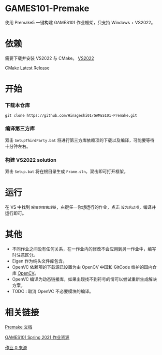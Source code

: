 # GAMES101-Premake
使用 Premake5 一键构建 GAMES101 作业框架，只支持 Windows + VS2022。

# 依赖
需要下载并安装 VS2022 与 CMake。
[VS2022](https://visualstudio.microsoft.com/zh-hans/downloads/)

[CMake Latest Release](https://cmake.org/download/)

# 开始
### 下载本仓库
`git clone https://github.com/Hinageshi01/GAMES101-Premake.git`

### 编译第三方库
双击 `SetupThirdParty.bat`
将进行第三方库依赖项的下载以及编译，可能要等待十分钟左右。

### 构建 VS2022 solution
双击 `Setup.bat`
将在根目录生成 `Frame.sln`，双击即可打开框架。

# 运行
在 VS 中找到 `解决方案管理器`，右键任一你想运行的作业，点击 `设为启动项`，编译并运行即可。

# 其他
- 不同作业之间没有任何关系，在一作业内的修改不会应用到另一作业中，编写时注意区分。
- Eigen 作为纯头文件库包含。
- OpenVC 依赖项的下载源已设置为由 OpenCV 中国和 GitCode 维护的国内仓库 [OpenCV](https://gitcode.net/opencv/opencv)。
- OpenVC 编译为动态链接库，如果出现找不到符号的情可以尝试重新生成解决方案。
- TODO : 取消 OpenVC 不必要模块的编译。

# 相关链接
[Premake 文档](https://premake.github.io/)

[GAMES101 Spring 2021 作业资源](https://games-cn.org/forums/topic/s2021-games101-zuoyehuizong/)

[作业 0 来源](https://github.com/slicol/Games101-Homework-Win)
